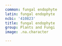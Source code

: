 ```yaml
---
common: fungal endophyte
latin: fungal endophyte
ncbi: '410823'
title: fungal endophyte
group: Plants and Fungi
image: .na.character

---
```

